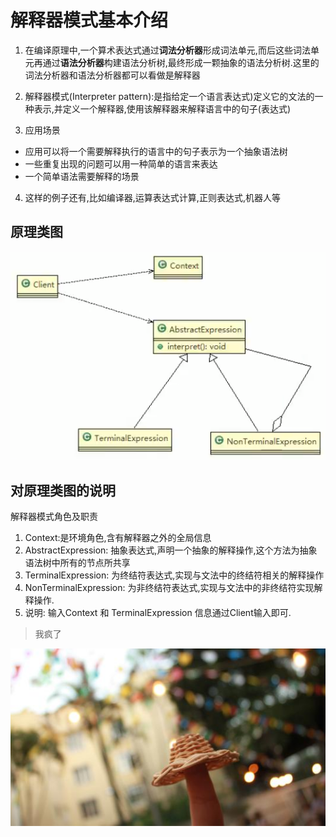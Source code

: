 # 解释器模式基本介绍

1. 在编译原理中,一个算术表达式通过**词法分析器**形成词法单元,而后这些词法单元再通过**语法分析器**构建语法分析树,最终形成一颗抽象的语法分析树.这里的词法分析器和语法分析器都可以看做是解释器

2. 解释器模式(Interpreter pattern):是指给定一个语言表达式)定义它的文法的一种表示,并定义一个解释器,使用该解释器来解释语言中的句子(表达式)
3. 应用场景
- 应用可以将一个需要解释执行的语言中的句子表示为一个抽象语法树
- 一些重复出现的问题可以用一种简单的语言来表达
- 一个简单语法需要解释的场景
4. 这样的例子还有,比如编译器,运算表达式计算,正则表达式,机器人等



## 原理类图

![](./img/QQ截图20210210090759.png)
 ## 对原理类图的说明
 
 解释器模式角色及职责
 
1. Context:是环境角色,含有解释器之外的全局信息
2. AbstractExpression: 抽象表达式,声明一个抽象的解释操作,这个方法为抽象语法树中所有的节点所共享
3. TerminalExpression: 为终结符表达式,实现与文法中的终结符相关的解释操作
4. NonTerminalExpression: 为非终结符表达式,实现与文法中的非终结符实现解释操作.
5. 说明: 输入Context 和 TerminalExpression 信息通过Client输入即可.



> 我疯了
>


 
 
 
 
 
 
 
 
 
 
 
 
 
 
 
 
 
 
 
 
 
 
 
 
 
 

 
 
 
 
 
  ![](./img/mm/meizi52.jpg)
 
 